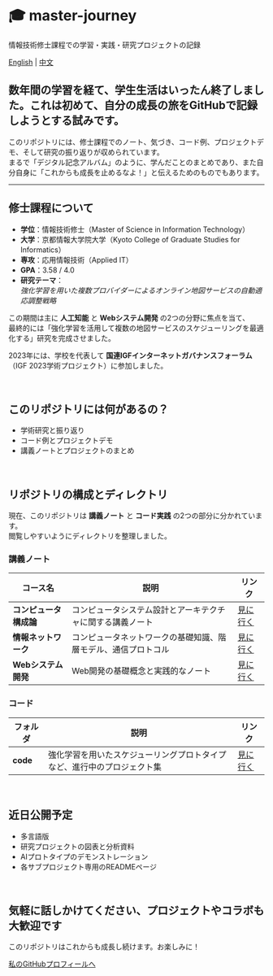 # 🎓 master-journey

情報技術修士課程での学習・実践・研究プロジェクトの記録

[English](./README.md) | [中文](./READMEzh.md)

<h2></h2>

## 数年間の学習を経て、学生生活はいったん終了しました。これは初めて、自分の成長の旅をGitHubで記録しようとする試みです。

このリポジトリには、修士課程でのノート、気づき、コード例、プロジェクトデモ、そして研究の振り返りが収められています。  
まるで「デジタル記念アルバム」のように、学んだことのまとめであり、また自分自身に「これからも成長を止めるなよ！」と伝えるためのものでもあります。

---

## 修士課程について

- **学位**：情報技術修士（Master of Science in Information Technology）  
- **大学**：京都情報大学院大学（Kyoto College of Graduate Studies for Informatics）  
- **専攻**：応用情報技術（Applied IT）  
- **GPA**：3.58 / 4.0  
- **研究テーマ**：  
  *強化学習を用いた複数プロバイダーによるオンライン地図サービスの自動適応調整戦略*

この期間は主に **人工知能** と **Webシステム開発** の2つの分野に焦点を当て、  
最終的には「強化学習を活用して複数の地図サービスのスケジューリングを最適化する」研究を完成させました。

2023年には、学校を代表して **国連IGFインターネットガバナンスフォーラム**（IGF 2023学術プロジェクト）に参加しました。

<br>

## このリポジトリには何があるの？

- 学術研究と振り返り  
- コード例とプロジェクトデモ  
- 講義ノートとプロジェクトのまとめ  

<br>

## リポジトリの構成とディレクトリ

現在、このリポジトリは **講義ノート** と **コード実践** の2つの部分に分かれています。<br>
閲覧しやすいようにディレクトリを整理しました。

### 講義ノート

| コース名 | 説明 | リンク |
|-------------|-------------|------|
| **コンピュータ構成論** | コンピュータシステム設計とアーキテクチャに関する講義ノート | [見に行く](https://github.com/brcheungdev/master-journey/tree/main/notes/Computer%20Architecture(%E3%82%B3%E3%83%B3%E3%83%94%E3%83%A5%EF%BC%8D%E3%82%BF%E6%A7%8B%E6%88%90%E8%AB%96)) |
| **情報ネットワーク** | コンピュータネットワークの基礎知識、階層モデル、通信プロトコル | [見に行く](https://github.com/brcheungdev/master-journey/tree/main/notes/Information%20Network) |
| **Webシステム開発** | Web開発の基礎概念と実践的なノート | [見に行く](https://github.com/brcheungdev/master-journey/tree/main/notes/Web%20system%20development) |

### コード

| フォルダ | 説明 | リンク |
|--------|-------------|------|
| **code** | 強化学習を用いたスケジューリングプロトタイプなど、進行中のプロジェクト集 | [見に行く](./code/) |

<br>

## 近日公開予定

- 多言語版
- 研究プロジェクトの図表と分析資料  
- AIプロトタイプのデモンストレーション  
- 各サブプロジェクト専用のREADMEページ  

<br>
<h2></h2>

## 気軽に話しかけてください、プロジェクトやコラボも大歓迎です  

このリポジトリはこれからも成長し続けます。お楽しみに！

<p>
  <a href="https://github.com/brcheungdev">私のGitHubプロフィールへ</a>
</p>
